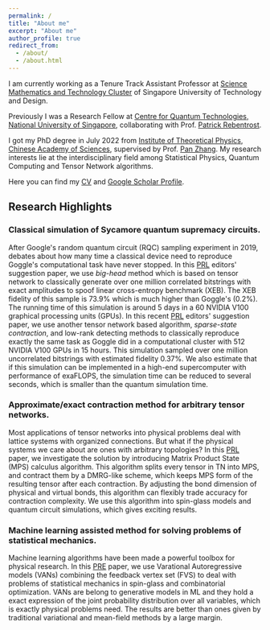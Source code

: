 ```yaml
---
permalink: /
title: "About me"
excerpt: "About me"
author_profile: true
redirect_from: 
  - /about/
  - /about.html
---
```


I am currently working as a Tenure Track Assistant Professor at [Science Mathematics and Technology Cluster](https://smt.sutd.edu.sg/) of Singapore University of Technology and Design. 

Previously I was a Research Fellow at [Centre for Quantum Technologies, National University of Singapore](https://www.quantumlah.org/), collaborating with Prof. [Patrick Rebentrost](https://www.quantumlah.org/people/profile/Frank-Patrick). 

I got my PhD degree in July 2022 from [Institute of Theoretical Physics, Chinese Academy of Sciences](http://www.itp.cas.cn/), supervised by Prof. [Pan Zhang](http://home.itp.ac.cn/~panzhang/). My research interests lie at the interdisciplinary field among Statistical Physics, Quantum Computing and Tensor Network algorithms.

Here you can find my [CV](files/CV.pdf) and [Google Scholar Profile](https://scholar.google.com/citations?user=ZDEkIDsAAAAJ&hl).

<!--  **Notification**: the former ITP email address (panfeng@itp.ac.cn/panfeng@mail.itp.ac.cn) will soon be taken back, contact me through fengpan1994@gmail.com instead. -->

## Research Highlights

### Classical simulation of Sycamore quantum supremacy circuits.
After Google's random quantum circuit (RQC) sampling experiment in 2019, debates about how many time a classical device need to reproduce Goggle's computational task have never stopped. In this [PRL](https://doi.org/10.1103/PhysRevLett.128.030501) editors' suggestion paper, we use *big-head* method which is based on tensor network to classically generate over one million correlated bitstrings with exact amplitudes to spoof linear cross-entropy benchmark (XEB). The XEB fidelity of this sample is 73.9% which is much higher than Goggle's (0.2%). The running time of this simulation is around 5 days in a 60 NVIDIA V100 graphical processing units (GPUs). In this recent [PRL](https://doi.org/10.1103/PhysRevLett.129.090502) editors' suggestion paper, we use another tensor network based algorithm, *sparse-state contraction*, and low-rank detecting methods to classically reproduce exactly the same task as Goggle did in a computational cluster with 512 NVIDIA V100 GPUs in 15 hours. This simulation sampled over one million uncorrelated bitstrings with estimated fidelity 0.37%. We also estimate that if this simulation can be implemented in a high-end supercomputer with performance of exaFLOPS, the simulation time can be reduced to several seconds, which is smaller than the quantum simulation time. 

### Approximate/exact contraction method for arbitrary tensor networks.
Most applications of tensor networks into physical problems deal with lattice systems with organized connections. But what if the physical systems we care about are ones with arbitrary topologies? In this [PRL](https://link.aps.org/doi/10.1103/PhysRevLett.125.060503) paper, we investigate the solution by introducing Matrix Product State (MPS) calculus algorithm. This algorithm splits every tensor in TN into MPS, and contract them by a DMRG-like scheme, which keeps MPS form of the resulting tensor after each contraction. By adjusting the bond dimension of physical and virtual bonds, this algorithm can flexibly trade accuracy for contraction complexity. We use this algorithm into spin-glass models and quantum circuit simulations, which gives exciting results.  

### Machine learning assisted method for solving problems of statistical mechanics.
Machine learning algorithms have been made a powerful toolbox for physical research. In this [PRE](https://link.aps.org/doi/10.1103/PhysRevE.103.012103) paper, we use Varational Autoregressive models (VANs) combining the feedback vertex set (FVS) to deal with problems of statistical mechanics in spin-glass and combinatorial optimization. VANs are belong to generative models in ML and they hold a exact expression of the joint probability distribution over all variables, which is exactly physical problems need. The results are better than ones given by traditional variational and mean-field methods by a large margin.




<!-- This is the front page of a website that is powered by the [academicpages template](https://github.com/academicpages/academicpages.github.io) and hosted on GitHub pages. [GitHub pages](https://pages.github.com) is a free service in which websites are built and hosted from code and data stored in a GitHub repository, automatically updating when a new commit is made to the respository. This template was forked from the [Minimal Mistakes Jekyll Theme](https://mmistakes.github.io/minimal-mistakes/) created by Michael Rose, and then extended to support the kinds of content that academics have: publications, talks, teaching, a portfolio, blog posts, and a dynamically-generated CV. You can fork [this repository](https://github.com/academicpages/academicpages.github.io) right now, modify the configuration and markdown files, add your own PDFs and other content, and have your own site for free, with no ads! An older version of this template powers my own personal website at [stuartgeiger.com](http://stuartgeiger.com), which uses [this Github repository](https://github.com/staeiou/staeiou.github.io).

A data-driven personal website
======
Like many other Jekyll-based GitHub Pages templates, academicpages makes you separate the website's content from its form. The content & metadata of your website are in structured markdown files, while various other files constitute the theme, specifying how to transform that content & metadata into HTML pages. You keep these various markdown (.md), YAML (.yml), HTML, and CSS files in a public GitHub repository. Each time you commit and push an update to the repository, the [GitHub pages](https://pages.github.com/) service creates static HTML pages based on these files, which are hosted on GitHub's servers free of charge.

Many of the features of dynamic content management systems (like Wordpress) can be achieved in this fashion, using a fraction of the computational resources and with far less vulnerability to hacking and DDoSing. You can also modify the theme to your heart's content without touching the content of your site. If you get to a point where you've broken something in Jekyll/HTML/CSS beyond repair, your markdown files describing your talks, publications, etc. are safe. You can rollback the changes or even delete the repository and start over -- just be sure to save the markdown files! Finally, you can also write scripts that process the structured data on the site, such as [this one](https://github.com/academicpages/academicpages.github.io/blob/master/talkmap.ipynb) that analyzes metadata in pages about talks to display [a map of every location you've given a talk](https://academicpages.github.io/talkmap.html).

Getting started
======
1. Register a GitHub account if you don't have one and confirm your e-mail (required!)
1. Fork [this repository](https://github.com/academicpages/academicpages.github.io) by clicking the "fork" button in the top right. 
1. Go to the repository's settings (rightmost item in the tabs that start with "Code", should be below "Unwatch"). Rename the repository "[your GitHub username].github.io", which will also be your website's URL.
1. Set site-wide configuration and create content & metadata (see below -- also see [this set of diffs](http://archive.is/3TPas) showing what files were changed to set up [an example site](https://getorg-testacct.github.io) for a user with the username "getorg-testacct")
1. Upload any files (like PDFs, .zip files, etc.) to the files/ directory. They will appear at https://[your GitHub username].github.io/files/example.pdf.  
1. Check status by going to the repository settings, in the "GitHub pages" section

Site-wide configuration
------
The main configuration file for the site is in the base directory in [_config.yml](https://github.com/academicpages/academicpages.github.io/blob/master/_config.yml), which defines the content in the sidebars and other site-wide features. You will need to replace the default variables with ones about yourself and your site's github repository. The configuration file for the top menu is in [_data/navigation.yml](https://github.com/academicpages/academicpages.github.io/blob/master/_data/navigation.yml). For example, if you don't have a portfolio or blog posts, you can remove those items from that navigation.yml file to remove them from the header. 

Create content & metadata
------
For site content, there is one markdown file for each type of content, which are stored in directories like _publications, _talks, _posts, _teaching, or _pages. For example, each talk is a markdown file in the [_talks directory](https://github.com/academicpages/academicpages.github.io/tree/master/_talks). At the top of each markdown file is structured data in YAML about the talk, which the theme will parse to do lots of cool stuff. The same structured data about a talk is used to generate the list of talks on the [Talks page](https://academicpages.github.io/talks), each [individual page](https://academicpages.github.io/talks/2012-03-01-talk-1) for specific talks, the talks section for the [CV page](https://academicpages.github.io/cv), and the [map of places you've given a talk](https://academicpages.github.io/talkmap.html) (if you run this [python file](https://github.com/academicpages/academicpages.github.io/blob/master/talkmap.py) or [Jupyter notebook](https://github.com/academicpages/academicpages.github.io/blob/master/talkmap.ipynb), which creates the HTML for the map based on the contents of the _talks directory).

**Markdown generator**

I have also created [a set of Jupyter notebooks](https://github.com/academicpages/academicpages.github.io/tree/master/markdown_generator
) that converts a CSV containing structured data about talks or presentations into individual markdown files that will be properly formatted for the academicpages template. The sample CSVs in that directory are the ones I used to create my own personal website at stuartgeiger.com. My usual workflow is that I keep a spreadsheet of my publications and talks, then run the code in these notebooks to generate the markdown files, then commit and push them to the GitHub repository.

How to edit your site's GitHub repository
------
Many people use a git client to create files on their local computer and then push them to GitHub's servers. If you are not familiar with git, you can directly edit these configuration and markdown files directly in the github.com interface. Navigate to a file (like [this one](https://github.com/academicpages/academicpages.github.io/blob/master/_talks/2012-03-01-talk-1.md) and click the pencil icon in the top right of the content preview (to the right of the "Raw | Blame | History" buttons). You can delete a file by clicking the trashcan icon to the right of the pencil icon. You can also create new files or upload files by navigating to a directory and clicking the "Create new file" or "Upload files" buttons. 

Example: editing a markdown file for a talk
![Editing a markdown file for a talk](/images/editing-talk.png)

For more info
------
More info about configuring academicpages can be found in [the guide](https://academicpages.github.io/markdown/). The [guides for the Minimal Mistakes theme](https://mmistakes.github.io/minimal-mistakes/docs/configuration/) (which this theme was forked from) might also be helpful. -->
